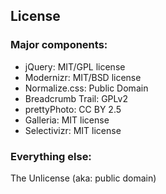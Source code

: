 ## License

### Major components:

* jQuery: MIT/GPL license
* Modernizr: MIT/BSD license
* Normalize.css: Public Domain
* Breadcrumb Trail: GPLv2
* prettyPhoto: CC BY 2.5
* Galleria: MIT license
* Selectivizr: MIT license

### Everything else:

The Unlicense (aka: public domain)
